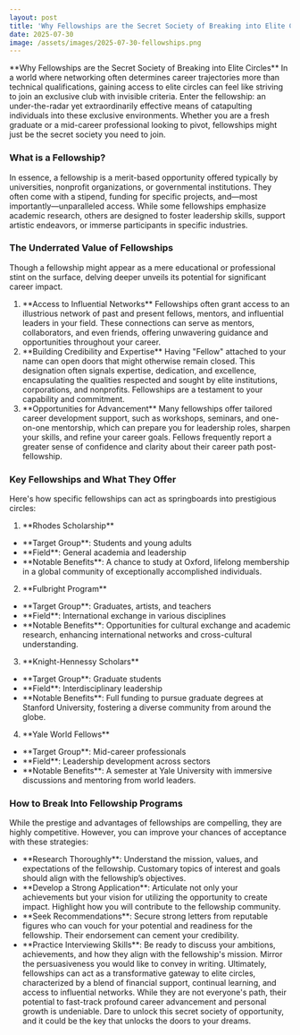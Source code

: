 ```yaml
---
layout: post
title: 'Why Fellowships are the Secret Society of Breaking into Elite Circles'
date: 2025-07-30
image: /assets/images/2025-07-30-fellowships.png
---
```


\*\*Why Fellowships are the Secret Society of Breaking into Elite Circles\*\*
In a world where networking often determines career trajectories more than technical qualifications, gaining access to elite circles can feel like striving to join an exclusive club with invisible criteria. Enter the fellowship: an under-the-radar yet extraordinarily effective means of catapulting individuals into these exclusive environments. Whether you are a fresh graduate or a mid-career professional looking to pivot, fellowships might just be the secret society you need to join.
### What is a Fellowship?
In essence, a fellowship is a merit-based opportunity offered typically by universities, nonprofit organizations, or governmental institutions. They often come with a stipend, funding for specific projects, and—most importantly—unparalleled access. While some fellowships emphasize academic research, others are designed to foster leadership skills, support artistic endeavors, or immerse participants in specific industries.
### The Underrated Value of Fellowships
Though a fellowship might appear as a mere educational or professional stint on the surface, delving deeper unveils its potential for significant career impact.
1. \*\*Access to Influential Networks\*\*
Fellowships often grant access to an illustrious network of past and present fellows, mentors, and influential leaders in your field. These connections can serve as mentors, collaborators, and even friends, offering unwavering guidance and opportunities throughout your career.
2. \*\*Building Credibility and Expertise\*\*
Having "Fellow" attached to your name can open doors that might otherwise remain closed. This designation often signals expertise, dedication, and excellence, encapsulating the qualities respected and sought by elite institutions, corporations, and nonprofits. Fellowships are a testament to your capability and commitment.
3. \*\*Opportunities for Advancement\*\*
Many fellowships offer tailored career development support, such as workshops, seminars, and one-on-one mentorship, which can prepare you for leadership roles, sharpen your skills, and refine your career goals. Fellows frequently report a greater sense of confidence and clarity about their career path post-fellowship.
### Key Fellowships and What They Offer
Here's how specific fellowships can act as springboards into prestigious circles:
1. \*\*Rhodes Scholarship\*\*
- \*\*Target Group\*\*: Students and young adults
- \*\*Field\*\*: General academia and leadership
- \*\*Notable Benefits\*\*: A chance to study at Oxford, lifelong membership in a global community of exceptionally accomplished individuals.
2. \*\*Fulbright Program\*\*
- \*\*Target Group\*\*: Graduates, artists, and teachers
- \*\*Field\*\*: International exchange in various disciplines
- \*\*Notable Benefits\*\*: Opportunities for cultural exchange and academic research, enhancing international networks and cross-cultural understanding.
3. \*\*Knight-Hennessy Scholars\*\*
- \*\*Target Group\*\*: Graduate students
- \*\*Field\*\*: Interdisciplinary leadership
- \*\*Notable Benefits\*\*: Full funding to pursue graduate degrees at Stanford University, fostering a diverse community from around the globe.
4. \*\*Yale World Fellows\*\*
- \*\*Target Group\*\*: Mid-career professionals
- \*\*Field\*\*: Leadership development across sectors
- \*\*Notable Benefits\*\*: A semester at Yale University with immersive discussions and mentoring from world leaders.
### How to Break Into Fellowship Programs
While the prestige and advantages of fellowships are compelling, they are highly competitive. However, you can improve your chances of acceptance with these strategies:
- \*\*Research Thoroughly\*\*: Understand the mission, values, and expectations of the fellowship. Customary topics of interest and goals should align with the fellowship’s objectives.
- \*\*Develop a Strong Application\*\*: Articulate not only your achievements but your vision for utilizing the opportunity to create impact. Highlight how you will contribute to the fellowship community.
- \*\*Seek Recommendations\*\*: Secure strong letters from reputable figures who can vouch for your potential and readiness for the fellowship. Their endorsement can cement your credibility.
- \*\*Practice Interviewing Skills\*\*: Be ready to discuss your ambitions, achievements, and how they align with the fellowship's mission. Mirror the persuasiveness you would like to convey in writing.
Ultimately, fellowships can act as a transformative gateway to elite circles, characterized by a blend of financial support, continual learning, and access to influential networks. While they are not everyone's path, their potential to fast-track profound career advancement and personal growth is undeniable. Dare to unlock this secret society of opportunity, and it could be the key that unlocks the doors to your dreams.
